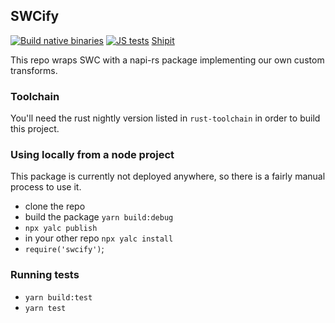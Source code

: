## SWCify

[![Build native binaries](https://github.com/Shopify/swcify/actions/workflows/build_native.yml/badge.svg)](https://github.com/Shopify/swcify/actions/workflows/build_native.yml)
[![JS tests](https://github.com/Shopify/swcify/actions/workflows/js_test.yml/badge.svg)](https://github.com/Shopify/swcify/actions/workflows/js_test.yml)
[Shipit](https://shipit.shopify.io/shopify/swcify/production)

This repo wraps SWC with a napi-rs package implementing our own custom transforms.

### Toolchain

You'll need the rust nightly version listed in `rust-toolchain` in order to build this project.

### Using locally from a node project

This package is currently not deployed anywhere, so there is a fairly manual process to use it.

- clone the repo
- build the package `yarn build:debug`
- `npx yalc publish`
- in your other repo `npx yalc install`
- `require('swcify')`;

### Running tests

- `yarn build:test`
- `yarn test`
